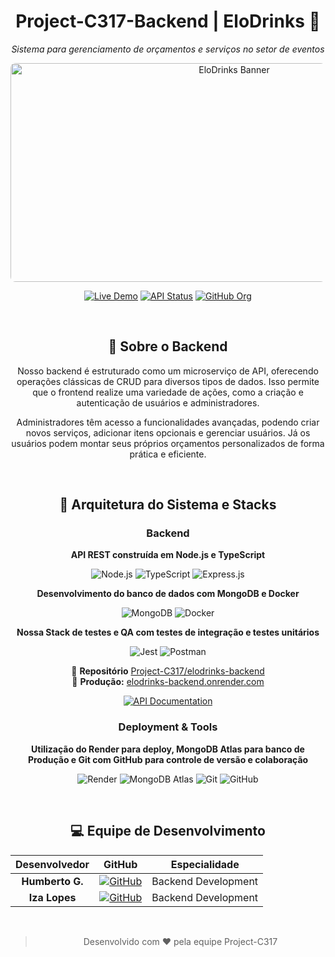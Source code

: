 <div align="center">

# Project-C317-Backend | EloDrinks 🥂

*Sistema para gerenciamento de orçamentos e serviços no setor de eventos*

<img src="https://github.com/user-attachments/assets/6a081363-3f84-4186-8797-a4f70d0de46f" alt="EloDrinks Banner" width="700" height="350" style="object-fit: cover; border-radius: 8px;">

[![Live Demo](https://img.shields.io/badge/_Live_Demo-Visit_Site-success?style=for-the-badge&logo=netlify)](https://elodrinks.netlify.app)
[![API Status](https://img.shields.io/badge/_API-Online-brightgreen?style=for-the-badge&logo=render)](https://elodrinks-backend.onrender.com)
[![GitHub Org](https://img.shields.io/badge/_Organization-Project--C317-blue?style=for-the-badge&logo=github)](https://github.com/Project-C317)

<div>

</br>

## 🔸 Sobre o Backend

Nosso backend é estruturado como um microserviço de API, oferecendo operações clássicas de CRUD para diversos tipos de dados. Isso permite que o frontend realize uma variedade de ações, como a criação e autenticação de usuários e administradores.

Administradores têm acesso a funcionalidades avançadas, podendo criar novos serviços, adicionar itens opcionais e gerenciar usuários. Já os usuários podem montar seus próprios orçamentos personalizados de forma prática e eficiente.

</br>

## 🔸 Arquitetura do Sistema e Stacks

### Backend 

**API REST construída em Node.js e TypeScript** 

![Node.js](https://img.shields.io/badge/Node.js-43853D?style=for-the-badge&logo=node.js&logoColor=white) 
![TypeScript](https://img.shields.io/badge/TypeScript-007ACC?style=for-the-badge&logo=typescript&logoColor=white) 
![Express.js](https://img.shields.io/badge/Express.js-404D59?style=for-the-badge&logo=express) 

**Desenvolvimento do banco de dados com MongoDB e Docker**

![MongoDB](https://img.shields.io/badge/MongoDB-4EA94B?style=for-the-badge&logo=mongodb&logoColor=white)
![Docker](https://img.shields.io/badge/Docker-2496ED?style=for-the-badge&logo=docker&logoColor=white)

**Nossa Stack de testes e QA com testes de integração e testes unitários**

![Jest](https://img.shields.io/badge/Jest-C21325?style=for-the-badge&logo=jest&logoColor=white)
![Postman](https://img.shields.io/badge/Postman-FF6C37?style=for-the-badge&logo=postman&logoColor=white)

🧩 **Repositório** [Project-C317/elodrinks-backend](https://github.com/Project-C317/elodrinks-backend)  
🔗 **Produção:** [elodrinks-backend.onrender.com](https://elodrinks-backend.onrender.com)

[![API Documentation](https://img.shields.io/badge/📚_API_Docs-Explorar-4ECDC4?style=for-the-badge&logo=render&logoColor=white)](https://elodrinks-backend.onrender.com)

### Deployment & Tools 

**Utilização do Render para deploy, MongoDB Atlas para banco de Produção e Git com GitHub para controle de versão e colaboração**

![Render](https://img.shields.io/badge/Render-46E3B7?style=for-the-badge&logo=render&logoColor=white)
![MongoDB Atlas](https://img.shields.io/badge/MongoDB_Atlas-4F8CC9?style=for-the-badge&logo=mongodb&logoColor=white)
![Git](https://img.shields.io/badge/Git-F05032?style=for-the-badge&logo=git&logoColor=white) 
![GitHub](https://img.shields.io/badge/GitHub-100000?style=for-the-badge&logo=github&logoColor=white)

</br>

## 💻 Equipe de Desenvolvimento

<div align="center">

| Desenvolvedor | GitHub | Especialidade |
|:-------------:|:------:|:-------------:|
| **Humberto G.** | [![GitHub](https://img.shields.io/badge/GitHub-100000?style=flat-square&logo=github&logoColor=white)](https://github.com/humbertogfs55) | Backend Development |
| **Iza Lopes** | [![GitHub](https://img.shields.io/badge/GitHub-100000?style=flat-square&logo=github&logoColor=white)](https://github.com/Izalp) | Backend Development |

</div>

</br>

>  Desenvolvido com ❤️ pela equipe Project-C317